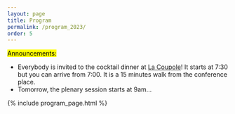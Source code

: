 ```yaml
---
layout: page
title: Program
permalink: /program_2023/
order: 5
---
```


<mark>Announcements:</mark>
- Everybody is invited to the cocktail dinner at [La Coupole](https://goo.gl/maps/Fw63WaWPL8pwmYer8)! It starts at 7:30 but you can arrive from 7:00. It is a 15 minutes walk from the conference place.
- Tomorrow, the plenary session starts at 9am...


{% include program_page.html %}
